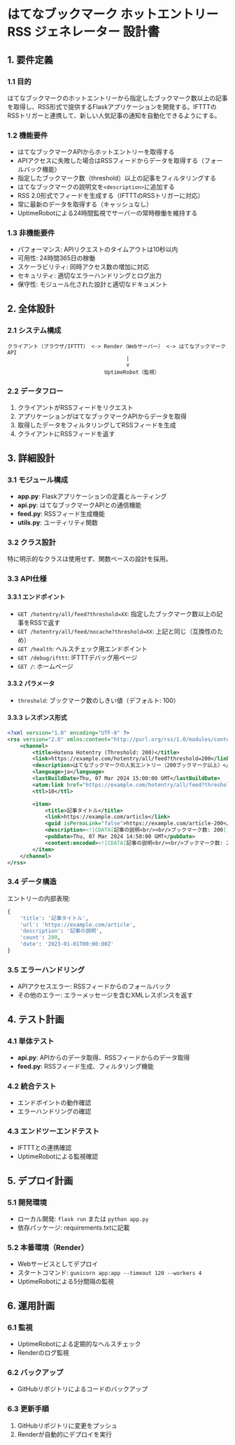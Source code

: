 # はてなブックマーク ホットエントリー RSS ジェネレーター 設計書

## 1. 要件定義

### 1.1 目的

はてなブックマークのホットエントリーから指定したブックマーク数以上の記事を取得し、RSS形式で提供するFlaskアプリケーションを開発する。IFTTTのRSSトリガーと連携して、新しい人気記事の通知を自動化できるようにする。

### 1.2 機能要件

- はてなブックマークAPIからホットエントリーを取得する
- APIアクセスに失敗した場合はRSSフィードからデータを取得する（フォールバック機能）
- 指定したブックマーク数（threshold）以上の記事をフィルタリングする
- はてなブックマークの説明文を`<description>`に追加する
- RSS 2.0形式でフィードを生成する（IFTTTのRSSトリガーに対応）
- 常に最新のデータを取得する（キャッシュなし）
- UptimeRobotによる24時間監視でサーバーの常時稼働を維持する

### 1.3 非機能要件

- パフォーマンス: APIリクエストのタイムアウトは10秒以内
- 可用性: 24時間365日の稼働
- スケーラビリティ: 同時アクセス数の増加に対応
- セキュリティ: 適切なエラーハンドリングとログ出力
- 保守性: モジュール化された設計と適切なドキュメント

## 2. 全体設計

### 2.1 システム構成

```
クライアント（ブラウザ/IFTTT） <-> Render（Webサーバー） <-> はてなブックマークAPI
                                      |
                                      v
                               UptimeRobot（監視）
```

### 2.2 データフロー

1. クライアントがRSSフィードをリクエスト
2. アプリケーションがはてなブックマークAPIからデータを取得
3. 取得したデータをフィルタリングしてRSSフィードを生成
4. クライアントにRSSフィードを返す

## 3. 詳細設計

### 3.1 モジュール構成

- **app.py**: Flaskアプリケーションの定義とルーティング
- **api.py**: はてなブックマークAPIとの通信機能
- **feed.py**: RSSフィード生成機能
- **utils.py**: ユーティリティ関数

### 3.2 クラス設計

特に明示的なクラスは使用せず、関数ベースの設計を採用。

### 3.3 API仕様

#### 3.3.1 エンドポイント

- `GET /hotentry/all/feed?threshold=XX`: 指定したブックマーク数以上の記事をRSSで返す
- `GET /hotentry/all/feed/nocache?threshold=XX`: 上記と同じ（互換性のため）
- `GET /health`: ヘルスチェック用エンドポイント
- `GET /debug/ifttt`: IFTTTデバッグ用ページ
- `GET /`: ホームページ

#### 3.3.2 パラメータ

- `threshold`: ブックマーク数のしきい値（デフォルト: 100）

#### 3.3.3 レスポンス形式

```xml
<?xml version="1.0" encoding="UTF-8" ?>
<rss version="2.0" xmlns:content="http://purl.org/rss/1.0/modules/content/" xmlns:dc="http://purl.org/dc/elements/1.1/" xmlns:atom="http://www.w3.org/2005/Atom">
    <channel>
        <title>Hatena Hotentry (Threshold: 200)</title>
        <link>https://example.com/hotentry/all/feed?threshold=200</link>
        <description>はてなブックマークの人気エントリー（200ブックマーク以上）</description>
        <language>ja</language>
        <lastBuildDate>Thu, 07 Mar 2024 15:00:00 GMT</lastBuildDate>
        <atom:link href="https://example.com/hotentry/all/feed?threshold=200" rel="self" type="application/rss+xml"/>
        <ttl>10</ttl>

        <item>
            <title>記事タイトル</title>
            <link>https://example.com/article</link>
            <guid isPermaLink="false">https://example.com/article-200</guid>
            <description><![CDATA[記事の説明<br/><br/>ブックマーク数: 200]]></description>
            <pubDate>Thu, 07 Mar 2024 14:50:00 GMT</pubDate>
            <content:encoded><![CDATA[記事の説明<br/><br/>ブックマーク数: 200]]></content:encoded>
        </item>
    </channel>
</rss>
```

### 3.4 データ構造

エントリーの内部表現:

```python
{
    'title': '記事タイトル',
    'url': 'https://example.com/article',
    'description': '記事の説明',
    'count': 200,
    'date': '2023-01-01T00:00:00Z'
}
```

### 3.5 エラーハンドリング

- APIアクセスエラー: RSSフィードからのフォールバック
- その他のエラー: エラーメッセージを含むXMLレスポンスを返す

## 4. テスト計画

### 4.1 単体テスト

- **api.py**: APIからのデータ取得、RSSフィードからのデータ取得
- **feed.py**: RSSフィード生成、フィルタリング機能

### 4.2 統合テスト

- エンドポイントの動作確認
- エラーハンドリングの確認

### 4.3 エンドツーエンドテスト

- IFTTTとの連携確認
- UptimeRobotによる監視確認

## 5. デプロイ計画

### 5.1 開発環境

- ローカル開発: `flask run` または `python app.py`
- 依存パッケージ: requirements.txtに記載

### 5.2 本番環境（Render）

- Webサービスとしてデプロイ
- スタートコマンド: `gunicorn app:app --timeout 120 --workers 4`
- UptimeRobotによる5分間隔の監視

## 6. 運用計画

### 6.1 監視

- UptimeRobotによる定期的なヘルスチェック
- Renderのログ監視

### 6.2 バックアップ

- GitHubリポジトリによるコードのバックアップ

### 6.3 更新手順

1. GitHubリポジトリに変更をプッシュ
2. Renderが自動的にデプロイを実行